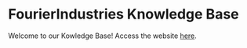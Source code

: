 # FourierIndustries Knowledge Base

Welcome to our Kowledge Base! Access the website [here](https://fourierindustries-llp.github.io/Knowledge-Base/).
